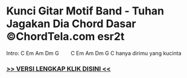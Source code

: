 
 # Kunci Gitar Motif Band - Tuhan Jagakan Dia Chord Dasar ©ChordTela.com esr2t


Intro: C Em Am Dm G        C Em Am Dm G C hanya dirimu yang kucinta

###  <a href="https://shortlighzx.web.app?sq=Kunci Gitar Motif Band - Tuhan Jagakan Dia Chord Dasar ©ChordTela.com"> >> VERSI LENGKAP KLIK DISINI << </a>

